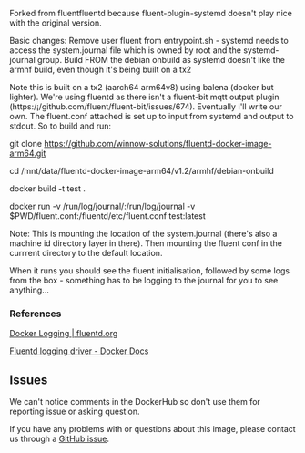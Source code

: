 Forked from fluentfluentd because fluent-plugin-systemd doesn't play nice with the original version.

Basic changes:
  Remove user fluent from entrypoint.sh - systemd needs to access the system.journal file which is owned by root and the systemd-journal group.
   Build FROM the debian onbuild as systemd doesn't like the armhf build, even though it's being built on a tx2
   
Note this is built on a tx2 (aarch64 arm64v8) using balena (docker but lighter).  We're using fluentd as there isn't a fluent-bit mqtt output plugin (https:/¡/github.com/fluent/fluent-bit/issues/674).  Eventually I'll write our own. The fluent.conf attached is set up to input from systemd and output to stdout.  So to build and run:

git clone https://github.com/winnow-solutions/fluentd-docker-image-arm64.git

cd /mnt/data/fluentd-docker-image-arm64/v1.2/armhf/debian-onbuild

docker build -t test .

docker run -v /run/log/journal/:/run/log/journal -v $PWD/fluent.conf:/fluentd/etc/fluent.conf test:latest

Note:  This is mounting the location of the system.journal (there's also a machine id directory layer in there).  Then mounting the fluent conf in the currrent directory to the default location.

When it runs you should see the fluent initialisation, followed by some logs from the box - something has to be logging to the journal for you to see anything...

### References

[Docker Logging | fluentd.org][5]

[Fluentd logging driver - Docker Docs][6]

## Issues

We can't notice comments in the DockerHub so don't use them for reporting issue
or asking question.

If you have any problems with or questions about this image, please contact us
through a [GitHub issue](https://github.com/fluent/fluentd-docker-image/issues).

[1]: http://alpinelinux.org
[2]: https://hub.docker.com/_/alpine
[3]: https://docs.fluentd.org
[4]: https://www.fluentd.org/plugins
[5]: https://www.fluentd.org/guides/recipes/docker-logging
[6]: https://docs.docker.com/engine/reference/logging/fluentd
[7]: https://hub.docker.com/_/debian
[101]: https://github.com/fluent/fluentd-docker-image/blob/master/v0.12/alpine/Dockerfile
[102]: https://github.com/fluent/fluentd-docker-image/blob/master/v0.12/alpine-onbuild/Dockerfile
[105]: https://github.com/fluent/fluentd-docker-image/blob/master/v0.12/debian/Dockerfile
[106]: https://github.com/fluent/fluentd-docker-image/blob/master/v0.12/debian-onbuild/Dockerfile
[113]: https://github.com/fluent/fluentd-docker-image/blob/master/v1.2/alpine/Dockerfile
[114]: https://github.com/fluent/fluentd-docker-image/blob/master/v1.2/alpine-onbuild/Dockerfile
[115]: https://github.com/fluent/fluentd-docker-image/blob/master/v1.2/debian/Dockerfile
[116]: https://github.com/fluent/fluentd-docker-image/blob/master/v1.2/debian-onbuild/Dockerfile
